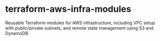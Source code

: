 # terraform-aws-infra-modules
Reusable Terraform modules for AWS infrastructure, including VPC setup with public/private subnets, and remote state management using S3 and DynamoDB.
